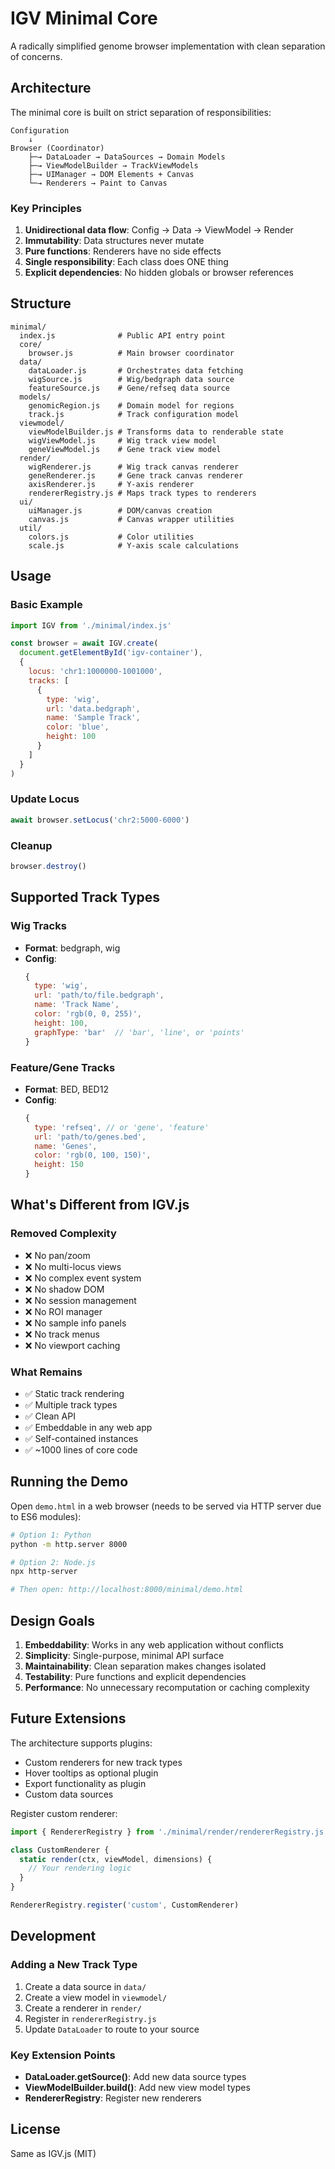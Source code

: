 # IGV Minimal Core

A radically simplified genome browser implementation with clean separation of concerns.

## Architecture

The minimal core is built on strict separation of responsibilities:

```
Configuration
    ↓
Browser (Coordinator)
    ├─→ DataLoader → DataSources → Domain Models
    ├─→ ViewModelBuilder → TrackViewModels  
    ├─→ UIManager → DOM Elements + Canvas
    └─→ Renderers → Paint to Canvas
```

### Key Principles

1. **Unidirectional data flow**: Config → Data → ViewModel → Render
2. **Immutability**: Data structures never mutate
3. **Pure functions**: Renderers have no side effects
4. **Single responsibility**: Each class does ONE thing
5. **Explicit dependencies**: No hidden globals or browser references

## Structure

```
minimal/
  index.js              # Public API entry point
  core/
    browser.js          # Main browser coordinator
  data/
    dataLoader.js       # Orchestrates data fetching
    wigSource.js        # Wig/bedgraph data source
    featureSource.js    # Gene/refseq data source
  models/
    genomicRegion.js    # Domain model for regions
    track.js            # Track configuration model
  viewmodel/
    viewModelBuilder.js # Transforms data to renderable state
    wigViewModel.js     # Wig track view model
    geneViewModel.js    # Gene track view model
  render/
    wigRenderer.js      # Wig track canvas renderer
    geneRenderer.js     # Gene track canvas renderer
    axisRenderer.js     # Y-axis renderer
    rendererRegistry.js # Maps track types to renderers
  ui/
    uiManager.js        # DOM/canvas creation
    canvas.js           # Canvas wrapper utilities
  util/
    colors.js           # Color utilities
    scale.js            # Y-axis scale calculations
```

## Usage

### Basic Example

```javascript
import IGV from './minimal/index.js'

const browser = await IGV.create(
  document.getElementById('igv-container'),
  {
    locus: 'chr1:1000000-1001000',
    tracks: [
      {
        type: 'wig',
        url: 'data.bedgraph',
        name: 'Sample Track',
        color: 'blue',
        height: 100
      }
    ]
  }
)
```

### Update Locus

```javascript
await browser.setLocus('chr2:5000-6000')
```

### Cleanup

```javascript
browser.destroy()
```

## Supported Track Types

### Wig Tracks
- **Format**: bedgraph, wig
- **Config**:
  ```javascript
  {
    type: 'wig',
    url: 'path/to/file.bedgraph',
    name: 'Track Name',
    color: 'rgb(0, 0, 255)',
    height: 100,
    graphType: 'bar'  // 'bar', 'line', or 'points'
  }
  ```

### Feature/Gene Tracks
- **Format**: BED, BED12
- **Config**:
  ```javascript
  {
    type: 'refseq', // or 'gene', 'feature'
    url: 'path/to/genes.bed',
    name: 'Genes',
    color: 'rgb(0, 100, 150)',
    height: 150
  }
  ```

## What's Different from IGV.js

### Removed Complexity
- ❌ No pan/zoom
- ❌ No multi-locus views
- ❌ No complex event system
- ❌ No shadow DOM
- ❌ No session management
- ❌ No ROI manager
- ❌ No sample info panels
- ❌ No track menus
- ❌ No viewport caching

### What Remains
- ✅ Static track rendering
- ✅ Multiple track types
- ✅ Clean API
- ✅ Embeddable in any web app
- ✅ Self-contained instances
- ✅ ~1000 lines of core code

## Running the Demo

Open `demo.html` in a web browser (needs to be served via HTTP server due to ES6 modules):

```bash
# Option 1: Python
python -m http.server 8000

# Option 2: Node.js
npx http-server

# Then open: http://localhost:8000/minimal/demo.html
```

## Design Goals

1. **Embeddability**: Works in any web application without conflicts
2. **Simplicity**: Single-purpose, minimal API surface
3. **Maintainability**: Clean separation makes changes isolated
4. **Testability**: Pure functions and explicit dependencies
5. **Performance**: No unnecessary recomputation or caching complexity

## Future Extensions

The architecture supports plugins:
- Custom renderers for new track types
- Hover tooltips as optional plugin
- Export functionality as plugin
- Custom data sources

Register custom renderer:
```javascript
import { RendererRegistry } from './minimal/render/rendererRegistry.js'

class CustomRenderer {
  static render(ctx, viewModel, dimensions) {
    // Your rendering logic
  }
}

RendererRegistry.register('custom', CustomRenderer)
```

## Development

### Adding a New Track Type

1. Create a data source in `data/`
2. Create a view model in `viewmodel/`
3. Create a renderer in `render/`
4. Register in `rendererRegistry.js`
5. Update `DataLoader` to route to your source

### Key Extension Points

- **DataLoader.getSource()**: Add new data source types
- **ViewModelBuilder.build()**: Add new view model types
- **RendererRegistry**: Register new renderers

## License

Same as IGV.js (MIT)

